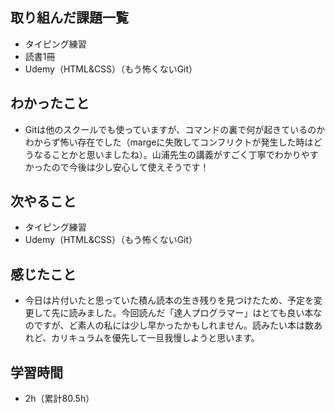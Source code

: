 ## 取り組んだ課題一覧
- タイピング練習
- 読書1冊
- Udemy（HTML&CSS）（もう怖くないGit）
## わかったこと
- Gitは他のスクールでも使っていますが、コマンドの裏で何が起きているのかわからず怖い存在でした（margeに失敗してコンフリクトが発生した時はどうなることかと思いましたね）。山浦先生の講義がすごく丁寧でわかりやすかったので今後は少し安心して使えそうです！
## 次やること
- タイピング練習
- Udemy（HTML&CSS）（もう怖くないGit）
## 感じたこと
- 今日は片付いたと思っていた積ん読本の生き残りを見つけたため、予定を変更して先に読みました。今回読んだ「達人プログラマー」はとても良い本なのですが、ど素人の私には少し早かったかもしれません。読みたい本は数あれど、カリキュラムを優先して一旦我慢しようと思います。
## 学習時間
- 2h（累計80.5h）
